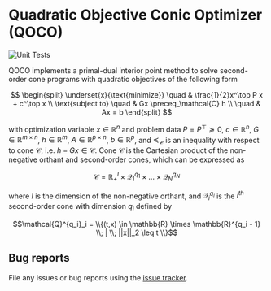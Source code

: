 # Quadratic Objective Conic Optimizer (QOCO)
![Unit Tests](https://github.com/qoco-org/qoco/actions/workflows/unit_tests.yml/badge.svg)

QOCO implements a primal-dual interior point method to solve second-order cone programs with quadratic objectives of the following form

$$
  \begin{split}
      \underset{x}{\text{minimize}}
      \quad & \frac{1}{2}x^\top P x + c^\top x \\
      \text{subject to}
      \quad & Gx \preceq_\mathcal{C} h \\
      \quad & Ax = b
  \end{split}
$$

with optimization variable $x \in \mathbb{R}^n$ and problem data $P = P^\top \succeq 0$, $c \in \mathbb{R}^n$, $G \in \mathbb{R}^{m \times n}$, $h \in \mathbb{R}^m$, $A \in \mathbb{R}^{p \times n}$, $b \in \mathbb{R}^p$, and $\preceq_\mathcal{C}$
is an inequality with respect to cone $\mathcal{C}$, i.e. $h - Gx \in \mathcal{C}$. Cone $\mathcal{C}$ is the Cartesian product of the non-negative orthant and second-order cones, which can be expressed as

$$\mathcal{C} =  \mathbb{R}^l_+ \times \mathcal{Q}^{q_1}_1 \times \ldots \times \mathcal{Q}^{q_N}_N$$

where $l$ is the dimension of the non-negative orthant, and $\mathcal{Q}^{q_i}_i$ is the $i^{th}$ second-order cone with dimension $q_i$ defined by

$$\mathcal{Q}^{q_i}_i = \\{(t,x)  \in \mathbb{R} \times \mathbb{R}^{q_i - 1} \\; | \\; ||x||_2 \leq t \\}$$

## Bug reports

File any issues or bug reports using the [issue tracker](https://github.com/qoco-org/qoco/issues).

